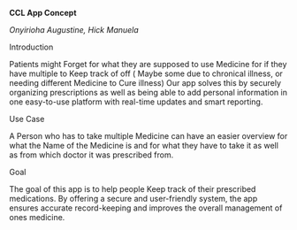 **CCL App Concept**

*Onyirioha Augustine, Hick Manuela*

Introduction

Patients might Forget for what they are supposed to use Medicine for if they have multiple to Keep track of off ( Maybe some due to chronical illness, or needing different Medicine to Cure illness)
Our app solves this by securely organizing prescriptions as well as being able to add personal information in one easy-to-use platform with real-time updates and smart reporting.

Use Case

A Person who has to take multiple Medicine can have an easier overview for what the Name of the Medicine is and for what they have to take it as well as from which doctor it was prescribed from.

Goal

The goal of this app is to help people Keep track of their prescribed medications. By offering a secure and user-friendly system, the app ensures accurate record-keeping and improves the overall management of ones medicine.
